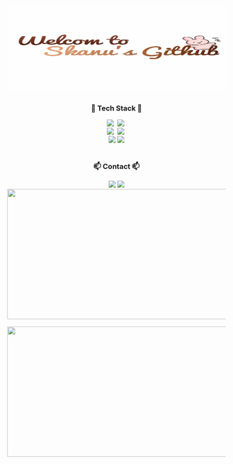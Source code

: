 <div align="center">
  <img height="200px" width="800px" src="https://github.com/02Skanu/02Skanu/blob/main/github_logo.gif" />
</div>

<h3 align="center">🌱 Tech Stack 🌱</h3>
<div align="center">
  <img src="https://img.shields.io/badge/Python-3776AB.svg?style=for-the-badge&logo=Python&logoColor=FFFFFF" />&nbsp
  <img src="https://img.shields.io/badge/pytorch-EE4C2C.svg?style=for-the-badge&logo=pytorch&logoColor=FFFFFF" />&nbsp
</div>
<div align="center">
  <img src="https://img.shields.io/badge/Kotlin-7F52FF.svg?style=for-the-badge&logo=Kotlin&logoColor=FFFFFF" />&nbsp
  <img src="https://img.shields.io/badge/androidstudio-3DDC84.svg?style=for-the-badge&logo=androidstudio&logoColor=FFFFFF" />&nbsp
</div>
<div align="center">
  <img src="https://img.shields.io/badge/notion-000000?style=flat-square&logo=git&logoColor=white"/>
  <img src="https://img.shields.io/badge/github-181717?style=flat-square&logo=git&logoColor=white"/>
</div>
<br>

<h3 align="center">📫 Contact 📫</h3>
<div align="center">
  <a href="https://www.instagram.com/s__kanu/" target="_blank"><img src="https://img.shields.io/badge/Instagram-E4405F?style=for-the-badge&logo=Instagram&logoColor=FFFFFF"/></a>
  <a href="mailto:babyrhksdn1@naver.com" target="_blank"><img src="https://img.shields.io/badge/babyrhksdn1@naver.com-03C75AF?style=for-the-badge&logo=Naver&logoColor=FFFFFF"/></a>
</div>

<a href="https://www.gitanimals.org/en_US?utm_medium=image&utm_source=02Skanu&utm_content=farm">
<img
  src="https://render.gitanimals.org/farms/02Skanu"
  width="600"
  height="300"
  contribution-view=false
/>
</a>

<a href="https://www.solve-nyang.com"><img src="https://api.solve-nyang.com/compose/babyrhksdn1" width="600" height="300"/></a>


<!--
**02Skanu/02Skanu** is a ✨ _special_ ✨ repository because its `README.md` (this file) appears on your GitHub profile.

Here are some ideas to get you started:

- 🔭 I’m currently working on ...
- 🌱 I’m currently learning ...
- 👯 I’m looking to collaborate on ...
- 🤔 I’m looking for help with ...
- 💬 Ask me about ...
- 📫 How to reach me: ...
- 😄 Pronouns: ...
- ⚡ Fun fact: ...
-->

